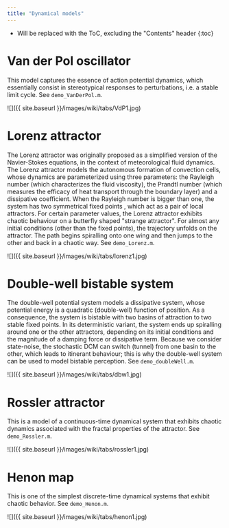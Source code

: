 ```yaml
---
title: "Dynamical models"
---
```

* Will be replaced with the ToC, excluding the "Contents" header
{:toc}

# Van der Pol oscillator

This model captures the essence of action potential dynamics, which essentially consist in stereotypical responses to perturbations, i.e. a stable limit cycle. See `demo_VanDerPol.m`.

![]({{ site.baseurl }}/images/wiki/tabs/VdP1.jpg)

# Lorenz attractor

The Lorenz attractor was originally proposed as a simplified version of the Navier-Stokes equations, in the context of meteorological fluid dynamics. The Lorenz attractor models the autonomous formation of convection cells, whose dynamics are parameterized using three parameters: the Rayleigh number (which characterizes the fluid viscosity),  the Prandtl number (which measures the efficacy of heat transport through the boundary layer) and a dissipative coefficient. When the Rayleigh number is bigger than one, the system has two symmetrical fixed points , which act as a pair of local attractors. For certain parameter values, the Lorenz attractor exhibits chaotic behaviour on a butterfly shaped "strange attractor". For almost any initial conditions (other than the fixed points), the trajectory unfolds on the attractor. The path begins spiralling onto one wing and then jumps to the other and back in a chaotic way. See `demo_Lorenz.m`.

![]({{ site.baseurl }}/images/wiki/tabs/lorenz1.jpg)

# Double-well bistable system

The double-well potential system models a dissipative system, whose potential energy is a quadratic (double-well) function of position. As a consequence, the system is bistable with two basins of attraction to two stable fixed points. In its deterministic variant, the system ends up spiralling around one or the other attractors, depending on its initial conditions and the magnitude of a damping force or dissipative term. Because we consider state-noise, the stochastic DCM can switch (tunnel) from one basin to the other, which leads to itinerant behaviour; this is why the double-well system can be used to model bistable perception. See `demo_doubleWell.m`.

![]({{ site.baseurl }}/images/wiki/tabs/dbw1.jpg)

# Rossler attractor

This is a model of a continuous-time dynamical system that exhibits chaotic dynamics associated with the fractal properties of the attractor. See `demo_Rossler.m`.

![]({{ site.baseurl }}/images/wiki/tabs/rossler1.jpg)

# Henon map

This is one of the simplest discrete-time dynamical systems that exhibit chaotic behavior. See `demo_Henon.m`.

![]({{ site.baseurl }}/images/wiki/tabs/henon1.jpg)
